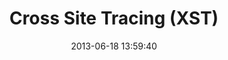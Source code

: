 ---
layout: post
title:  "Cross Site Tracing (XST)"
date:   2013-06-18 13:59:40
categories: vulnerabilities
---